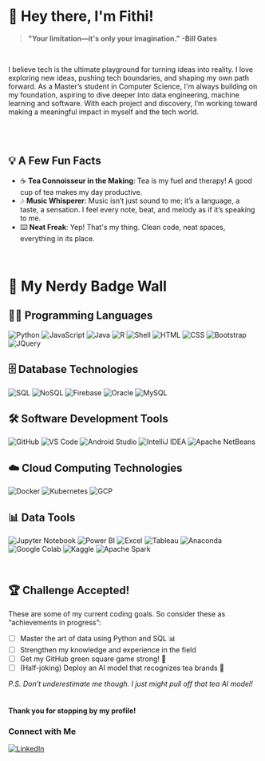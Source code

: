   # 👋 Hey there, I'm Fithi!
  
  > **"Your limitation—it's only your imagination."**
                                     **-Bill Gates**
  <br>
  
 I believe tech is the ultimate playground for turning ideas into reality. I love exploring new ideas, pushing tech boundaries, and shaping my own path forward. As a Master’s student in Computer Science, I'm always building on my foundation, aspiring to dive deeper into data engineering, machine learning and software. With each project and discovery, I’m working toward making a meaningful impact in myself and the tech world.
  
  <br>
  <br>
  
  ## 💡 A Few Fun Facts
  - ☕ **Tea Connoisseur in the Making**: Tea is my fuel and therapy! A good cup of tea makes my day productive. 
  - 🎶 **Music Whisperer**: Music isn’t just sound to me; it’s a language, a taste, a sensation. I feel every note, beat, and melody as if it’s speaking to me.  
  - ⌨️ **Neat Freak**: Yep! That's my thing. Clean code, neat spaces, everything in its place.
  <br>
  
  
  # 👾 My Nerdy Badge Wall 
  
  ## 👨‍💻 Programming Languages
  ![Python](https://img.shields.io/badge/Python-3776AB?style=for-the-badge&logo=python&logoColor=white)
  ![JavaScript](https://img.shields.io/badge/JavaScript-F7DF1E?style=for-the-badge&logo=javascript&logoColor=black)
  ![Java](https://img.shields.io/badge/Java-007396?style=for-the-badge&logo=java&logoColor=white)
  ![R](https://img.shields.io/badge/R-276DC3?style=for-the-badge&logo=r&logoColor=white)
  ![Shell](https://img.shields.io/badge/Shell_Scripting-4EAA25?style=for-the-badge&logo=gnu-bash&logoColor=white)
  ![HTML](https://img.shields.io/badge/HTML-E34F26?style=for-the-badge&logo=html5&logoColor=white)
  ![CSS](https://img.shields.io/badge/CSS-1572B6?style=for-the-badge&logo=css3&logoColor=white)
  ![Bootstrap](https://img.shields.io/badge/Bootstrap-7952B3?style=for-the-badge&logo=bootstrap&logoColor=white)
  ![JQuery](https://img.shields.io/badge/JQuery-0769AD?style=for-the-badge&logo=jquery&logoColor=white)
  
  ## 🗄️ Database Technologies
  ![SQL](https://img.shields.io/badge/SQL-00599C?style=for-the-badge&logo=postgresql&logoColor=white)
  ![NoSQL](https://img.shields.io/badge/NoSQL-4EA94B?style=for-the-badge&logo=mongodb&logoColor=white)
  ![Firebase](https://img.shields.io/badge/Firebase-FFCA28?style=for-the-badge&logo=firebase&logoColor=black)
  ![Oracle](https://img.shields.io/badge/Oracle-F80000?style=for-the-badge&logo=oracle&logoColor=white)
  ![MySQL](https://img.shields.io/badge/MySQL-4479A1?style=for-the-badge&logo=mysql&logoColor=white)
  
  ## 🛠️ Software Development Tools
  ![GitHub](https://img.shields.io/badge/GitHub-181717?style=for-the-badge&logo=github&logoColor=white)
  ![VS Code](https://img.shields.io/badge/VS_Code-007ACC?style=for-the-badge&logo=visual-studio-code&logoColor=white)
  ![Android Studio](https://img.shields.io/badge/Android_Studio-3DDC84?style=for-the-badge&logo=android-studio&logoColor=white)
  ![IntelliJ IDEA](https://img.shields.io/badge/IntelliJ-000000?style=for-the-badge&logo=intellij-idea&logoColor=white)
  ![Apache NetBeans](https://img.shields.io/badge/Apache_NetBeans-1B6AC6?style=for-the-badge&logo=apachenetbeanside&logoColor=white)
  
  ## ☁️ Cloud Computing Technologies
  ![Docker](https://img.shields.io/badge/Docker-2496ED?style=for-the-badge&logo=docker&logoColor=white)
  ![Kubernetes](https://img.shields.io/badge/Kubernetes-326CE5?style=for-the-badge&logo=kubernetes&logoColor=white)
  ![GCP](https://img.shields.io/badge/Google_Cloud_Platform-4285F4?style=for-the-badge&logo=gcp&logoColor=white)
  
  ## 📊 Data Tools
  ![Jupyter Notebook](https://img.shields.io/badge/Jupyter-FA6E3A?style=for-the-badge&logo=jupyter&logoColor=white)
  ![Power BI](https://img.shields.io/badge/Power_BI-F2C811?style=for-the-badge&logo=power-bi&logoColor=black)
  ![Excel](https://img.shields.io/badge/Excel-217346?style=for-the-badge&logo=microsoft-excel&logoColor=white)
  ![Tableau](https://img.shields.io/badge/Tableau-E97627?style=for-the-badge&logo=tableau&logoColor=white)
  ![Anaconda](https://img.shields.io/badge/Anaconda-44A833?style=for-the-badge&logo=anaconda&logoColor=white)
  ![Google Colab](https://img.shields.io/badge/Google_Colab-F9AB00?style=for-the-badge&logo=google-colab&logoColor=white)
  ![Kaggle](https://img.shields.io/badge/Kaggle-20BEFF?style=for-the-badge&logo=kaggle&logoColor=white)
  ![Apache Spark](https://img.shields.io/badge/Apache_Spark-E25A1C?style=for-the-badge&logo=apachespark&logoColor=white)
  
  <br>
  
  ## 🏆 Challenge Accepted!
  These are some of my current coding goals. So consider these as “achievements in progress”:
  
  - [ ] Master the art of data using Python and SQL 📊
  - [ ] Strengthen my knowledge and experience in the field   
  - [ ] Get my GitHub green square game strong! 💪
  - [ ] (Half-joking) Deploy an AI model that recognizes tea brands 🍃

  *P.S. Don’t underestimate me though. I just might pull off that tea AI model!*
  <br>
  <br>
  
  #### Thank you for stopping by my profile!
### Connect with Me
[![LinkedIn](https://img.shields.io/badge/LinkedIn-blue?style=for-the-badge&logo=linkedin&logoColor=white)](https://www.linkedin.com/in/fithi-ghebreamlak)
